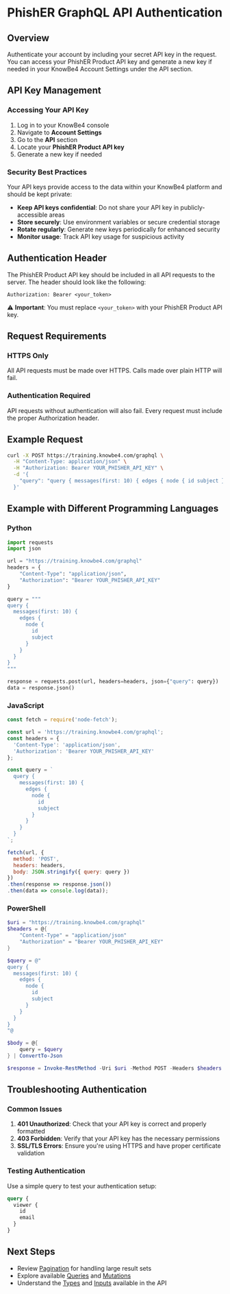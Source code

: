 # PhishER GraphQL API Authentication

## Overview

Authenticate your account by including your secret API key in the request. You can access your PhishER Product API key and generate a new key if needed in your KnowBe4 Account Settings under the API section.

## API Key Management

### Accessing Your API Key

1. Log in to your KnowBe4 console
2. Navigate to **Account Settings**
3. Go to the **API** section
4. Locate your **PhishER Product API key**
5. Generate a new key if needed

### Security Best Practices

Your API keys provide access to the data within your KnowBe4 platform and should be kept private:

- **Keep API keys confidential**: Do not share your API key in publicly-accessible areas
- **Store securely**: Use environment variables or secure credential storage
- **Rotate regularly**: Generate new keys periodically for enhanced security
- **Monitor usage**: Track API key usage for suspicious activity

## Authentication Header

The PhishER Product API key should be included in all API requests to the server. The header should look like the following:

```
Authorization: Bearer <your_token>
```

⚠️ **Important**: You must replace `<your_token>` with your PhishER Product API key.

## Request Requirements

### HTTPS Only

All API requests must be made over HTTPS. Calls made over plain HTTP will fail.

### Authentication Required

API requests without authentication will also fail. Every request must include the proper Authorization header.

## Example Request

```bash
curl -X POST https://training.knowbe4.com/graphql \
  -H "Content-Type: application/json" \
  -H "Authorization: Bearer YOUR_PHISHER_API_KEY" \
  -d '{
    "query": "query { messages(first: 10) { edges { node { id subject } } } }"
  }'
```

## Example with Different Programming Languages

### Python

```python
import requests
import json

url = "https://training.knowbe4.com/graphql"
headers = {
    "Content-Type": "application/json",
    "Authorization": "Bearer YOUR_PHISHER_API_KEY"
}

query = """
query {
  messages(first: 10) {
    edges {
      node {
        id
        subject
      }
    }
  }
}
"""

response = requests.post(url, headers=headers, json={"query": query})
data = response.json()
```

### JavaScript

```javascript
const fetch = require('node-fetch');

const url = 'https://training.knowbe4.com/graphql';
const headers = {
  'Content-Type': 'application/json',
  'Authorization': 'Bearer YOUR_PHISHER_API_KEY'
};

const query = `
  query {
    messages(first: 10) {
      edges {
        node {
          id
          subject
        }
      }
    }
  }
`;

fetch(url, {
  method: 'POST',
  headers: headers,
  body: JSON.stringify({ query: query })
})
.then(response => response.json())
.then(data => console.log(data));
```

### PowerShell

```powershell
$uri = "https://training.knowbe4.com/graphql"
$headers = @{
    "Content-Type" = "application/json"
    "Authorization" = "Bearer YOUR_PHISHER_API_KEY"
}

$query = @"
query {
  messages(first: 10) {
    edges {
      node {
        id
        subject
      }
    }
  }
}
"@

$body = @{
    query = $query
} | ConvertTo-Json

$response = Invoke-RestMethod -Uri $uri -Method POST -Headers $headers -Body $body
```

## Troubleshooting Authentication

### Common Issues

1. **401 Unauthorized**: Check that your API key is correct and properly formatted
2. **403 Forbidden**: Verify that your API key has the necessary permissions
3. **SSL/TLS Errors**: Ensure you're using HTTPS and have proper certificate validation

### Testing Authentication

Use a simple query to test your authentication setup:

```graphql
query {
  viewer {
    id
    email
  }
}
```

## Next Steps

- Review [Pagination](pagination.md) for handling large result sets
- Explore available [Queries](queries.md) and [Mutations](mutations.md)
- Understand the [Types](types.md) and [Inputs](inputs.md) available in the API
